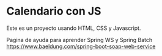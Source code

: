 # Calendario con JS

Este es un proyecto usando HTML, CSS y Javascript.

Pagina de ayuda para aprender Spring WS y Spring Batch https://www.baeldung.com/spring-boot-soap-web-service
